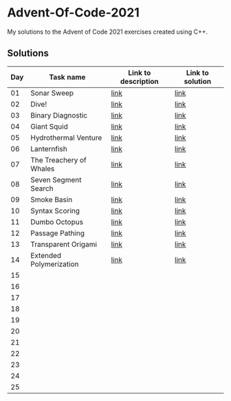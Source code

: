 # Advent-Of-Code-2021
My solutions to the Advent of Code 2021 exercises created using C++.

## Solutions

| Day | Task name                   | Link to description                           | Link to solution          |
|-----|-----------------------------|-----------------------------------------------|---------------------------|
|  01 | Sonar Sweep                 | [link](https://adventofcode.com/2021/day/1)   | [link](solutions/day01)   |
|  02 | Dive!                       | [link](https://adventofcode.com/2021/day/2)   | [link](solutions/day02)   |
|  03 | Binary Diagnostic           | [link](https://adventofcode.com/2021/day/3)   | [link](solutions/day03)   |
|  04 | Giant Squid                 | [link](https://adventofcode.com/2021/day/4)   | [link](solutions/day04)   |
|  05 | Hydrothermal Venture        | [link](https://adventofcode.com/2021/day/5)   | [link](solutions/day05)   |
|  06 | Lanternfish                 | [link](https://adventofcode.com/2021/day/6)   | [link](solutions/day06)   |
|  07 | The Treachery of Whales     | [link](https://adventofcode.com/2021/day/7)   | [link](solutions/day07)   |
|  08 | Seven Segment Search        | [link](https://adventofcode.com/2021/day/8)   | [link](solutions/day08)   |
|  09 | Smoke Basin                 | [link](https://adventofcode.com/2021/day/9)   | [link](solutions/day09)   |
|  10 | Syntax Scoring              | [link](https://adventofcode.com/2021/day/10)  | [link](solutions/day10)   |
|  11 | Dumbo Octopus               | [link](https://adventofcode.com/2021/day/11)  | [link](solutions/day11)   |
|  12 | Passage Pathing             | [link](https://adventofcode.com/2021/day/12)  | [link](solutions/day12)   |
|  13 | Transparent Origami         | [link](https://adventofcode.com/2021/day/13)  | [link](solutions/day13)   |
|  14 | Extended Polymerization     | [link](https://adventofcode.com/2021/day/14)  | [link](solutions/day14)   |
|  15 |                             |                                               |                           |
|  16 |                             |                                               |                           |
|  17 |                             |                                               |                           |
|  18 |                             |                                               |                           |
|  19 |                             |                                               |                           |
|  20 |                             |                                               |                           |
|  21 |                             |                                               |                           |
|  22 |                             |                                               |                           |
|  23 |                             |                                               |                           |
|  24 |                             |                                               |                           |
|  25 |                             |                                               |                           |

